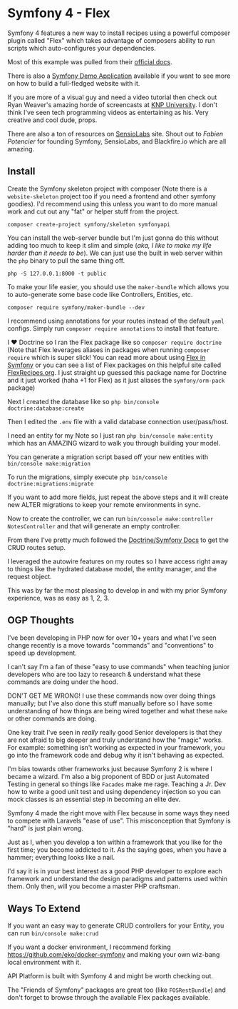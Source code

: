 # Symfony 4 - Flex

Symfony 4 features a new way to install recipes using a powerful composer plugin called "Flex" which takes advantage of composers ability to run scripts which auto-configures your dependencies.

Most of this example was pulled from their [official docs](https://symfony.com/doc/current/setup.html).

There is also a [Symfony Demo Application](https://github.com/symfony/demo) available if you want to see more on how to build a full-fledged website with it.

If you are more of a visual guy and need a video tutorial then check out Ryan Weaver's amazing horde of screencasts at [KNP University](http://knpuniversity.com). I don't think I've seen tech programming videos as entertaining as his. Very creative and cool dude, props.

There are also a ton of resources on [SensioLabs](https://sensiolabs.com/en) site. Shout out to *Fabien Potencier* for founding Symfony, SensioLabs, and Blackfire.io which are all amazing.

## Install

Create the Symfony skeleton project with composer (Note there is a `website-skeleton` project too if you need a frontend and other symfony goodies). I'd recommend using this unless you want to do more manual work and cut out any "fat" or helper stuff from the project.

`composer create-project symfony/skeleton symfonyapi`

You can install the web-server bundle but I'm just gonna do this without adding too much to keep it slim and simple (_aka, I like to make my life harder than it needs to be_). We can just use the built in web server within the `php` binary to pull the same thing off.

`php -S 127.0.0.1:8000 -t public`

To make your life easier, you should use the `maker-bundle` which allows you to auto-generate some base code like Controllers, Entities, etc.

`composer require symfony/maker-bundle --dev`

I recommend using annotations for your routes instead of the default `yaml` configs. Simply run `composer require annotations` to install that feature.

I ❤ Doctrine so I ran the Flex package like so `composer require doctrine` (Note that Flex leverages aliases in packages when running `composer require` which is super slick! You can read more about using [Flex in Symfony](https://symfony.com/doc/current/setup/flex.html) or you can see a list of Flex packages on this helpful site called [FlexRecipes.org](http://flexrecipes.org/). I just straight up guessed this package name for Doctrine and it just worked (haha +1 for Flex) as it just aliases the `symfony/orm-pack` package)

Next I created the database like so `php bin/console doctrine:database:create`

Then I edited the `.env` file with a valid database connection user/pass/host.

I need an entity for my Note so I just ran `php bin/console make:entity` which has an AMAZING wizard to walk you through building your model.

You can generate a migration script based off your new entities with ` bin/console make:migration`

To run the migrations, simply execute `php bin/console doctrine:migrations:migrate`

If you want to add more fields, just repeat the above steps and it will create new ALTER migrations to keep your remote environments in sync.

Now to create the controller, we can run `bin/console make:controller NotesController` and that will generate an empty controller.

From there I've pretty much followed the [Doctrine/Symfony Docs](https://symfony.com/doc/current/doctrine.html) to get the CRUD routes setup.

I leveraged the autowire features on my routes so I have access right away to things like the hydrated database model, the entity manager, and the request object.

This was by far the most pleasing to develop in and with my prior Symfony experience, was as easy as 1, 2, 3.

## OGP Thoughts

I've been developing in PHP now for over 10+ years and what I've seen change recently is a move towards "commands" and "conventions" to speed up development. 

I can't say I'm a fan of these "easy to use commands" when teaching junior developers who are too lazy to research & understand what these commands are doing under the hood. 

DON'T GET ME WRONG! I use these commands now over doing things manually; but I've also done this stuff manually before so I have some understanding of how things are being wired together and what these `make` or other commands are doing. 

One key trait I've seen in _really_ really good Senior developers is that they are not afraid to big deeper and truly understand how the "magic" works. For example: something isn't working as expected in your framework, you go into the framework code and debug why it isn't behaving as expected.

I'm bias towards other frameworks just because Symfony 2 is where I became a wizard. I'm also a big proponent of BDD or just Automated Testing in general so things like `Facades` make me rage. Teaching a Jr. Dev how to write a good unit test and using dependency injection so you can mock classes is an essential step in becoming an elite dev.

Symfony 4 made the right move with Flex because in some ways they need to compete with Laravels "ease of use". This misconception that Symfony is "hard" is just plain wrong.

Just as I, when you develop a ton within a framework that you like for the first time; you become addicted to it. As the saying goes, when you have a hammer; everything looks like a nail.

I'd say it is in your best interest as a good PHP developer to explore each framework and understand the design paradigms and patterns used within them. Only then, will you become a master PHP craftsman.

## Ways To Extend

If you want an easy way to generate CRUD controllers for your Entity, you can run `bin/console make:crud`

If you want a docker environment, I recommend forking https://github.com/eko/docker-symfony and making your own wiz-bang local environment with it.

API Platform is built with Symfony 4 and might be worth checking out.

The "Friends of Symfony" packages are great too (like `FOSRestBundle`) and don't forget to browse through the available Flex packages available. 